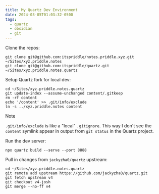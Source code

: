 ```yaml
---
title: My Quartz Dev Environment
date: 2024-03-05T01:03:32-0500
tags:
  - quartz
  - obsidian
  - git
---
```

Clone the repos:

```
git clone git@github.com:itspriddle/notes.priddle.xyz.git ~/Sites/xyz.priddle.notes
git clone git@github.com:itspriddle/quartz.git ~/Sites/xyz.priddle.notes.quartz
```

Setup Quartz fork for local dev:

```
cd ~/Sites/xyz.priddle.notes.quartz
git update-index --assume-unchanged content/.gitkeep
rm -rf content
echo '/content' >> .git/info/exclude
ln -s ../xyz.priddle.notes content
```

> [!note] 
> `.git/info/exclude` is like a "local" `.gitignore`. This way I don't see the `content` symlink appear in output from `git status` in the Quartz project.

Run the dev server:

```
npx quartz build --serve --port 8888
```

Pull in changes from `jackyzha0/quartz` upstream:

```
cd ~/Sites/xyz.priddle.notes.quartz
git remote add upstream https://github.com/jackyzha0/quartz.git
git fetch upstream v4
git checkout v4-josh
git merge --no-ff v4
```

[upstream]: https://github.com/jackyzha0/quartz
